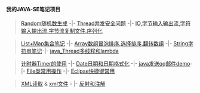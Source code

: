 #### 我的JAVA-SE笔记项目
> [Random随机数生成](https://github.com/zhou151/myJavaSeProject/blob/master/myJavaSeProject/src/cn/zhou/Test/MyUtil.java)  -|-
  [Thread并发安全问题](https://github.com/zhou151/myJavaSeProject/blob/master/myJavaSeProject/src/cn/zhou/Test/LockThread.java)  -|-
  [IO,字节输入输出流,字符输入输出流,字节流复制文件,序列化](https://github.com/zhou151/myJavaSeProject/blob/master/myJavaSeProject/src/com/zhou/lianxi01/IoTest.java)

> [List+Map集合笔记](https://github.com/zhou151/myJavaSeProject/blob/master/myJavaSeProject/src/cn/zhou/Test/Listdemo.java)  -|-
[Array数组冒泡排序,选择排序,翻转数组](https://github.com/zhou151/myJavaSeProject/blob/master/myJavaSeProject/src/com/zhou/time8_30/Job2.java) -|-
[String字符串笔记](https://github.com/zhou151/myJavaSeProject/blob/master/myJavaSeProject/src/com/zhou/lianxi01/StringTest.java)-|-
[java_Thread多线程和lambda](https://github.com/zhou151/myJavaSeProject/blob/master/myJavaSeProject/src/com/zhou/lianxi01/TestThread.java)

> [计时器Timer的使用](https://github.com/zhou151/myJavaSeProject/blob/master/myJavaSeProject/src/com/zhou/lianxi01/TimerTest.java) -|-
[Date日期和日期格式化](https://github.com/zhou151/myJavaSeProject/blob/master/myJavaSeProject/src/com/zhou/lianxi01/MyDateTest.java) -|-
[java发送qq邮件demo](https://github.com/zhou151/myJavaSeProject/blob/master/myJavaSeProject/src/cn/zhou/Test/SendEmail.java)-|-
[File类常用操作](https://github.com/zhou151/myJavaSeProject/blob/master/myJavaSeProject/src/com/zhou/lianxi01/FileTest.java) -|-
[Eclipse快捷键常用](https://github.com/zhou151/myJavaSeProject/blob/master/myJavaSeProject/src/com/zhou/lianxi01/Eclipse快捷键)

> [XML读取](https://github.com/zhou151/myJavaSeProject/blob/master/myJavaSeProject/src/com/zhou/xmltest/DomTest01.java) & [xml文件](https://github.com/zhou151/myJavaSeProject/blob/master/myJavaSeProject/src/com/zhou/xmltest/myxml.xml) - |- 
[反射和注解](https://github.com/zhou151/myJavaSeProject/tree/master/myJavaSeProject/src/com/zhou/myAnnotation)
